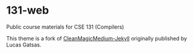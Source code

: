 # 131-web

Public course materials for CSE 131 (Compilers)

This theme is a fork of [CleanMagicMedium-Jekyll](https://github.com/SpaceG/CleanMagicMedium-Jekyll) 
originally published by Lucas Gatsas.
